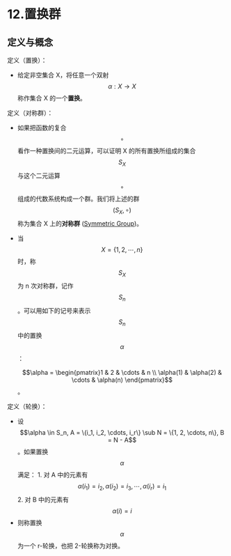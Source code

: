 # 12.置换群

## 定义与概念

定义（置换）：

* 给定非空集合 X，将任意一个双射 $$\alpha: X \rightarrow X$$ 称作集合 X 的一个**置换**。

定义（对称群）：

* 如果把函数的复合 $$\circ$$ 看作一种置换间的二元运算，可以证明 X 的所有置换所组成的集合 $$S_X$$ 与这个二元运算 $$\circ$$ 组成的代数系统构成一个群。我们将上述的群 $$(S_X, \circ)$$ 称为集合 X 上的**对称群** ([Symmetric Group](https://en.wikipedia.org/wiki/Symmetric_group%3E))。
*   当 $$X = \{1, 2, \cdots, n\}$$ 时，称 $$S_X$$ 为 n 次对称群，记作 $$S_n$$。可以用如下的记号来表示 $$S_n$$ 中的置换 $$\alpha$$：

    $$\alpha = \begin{pmatrix}1 & 2 & \cdots & n \\ \alpha(1) & \alpha(2) & \cdots & \alpha(n) \end{pmatrix}$$。

定义（轮换）：

* 设 $$\alpha \in S_n, A = \{i_1, i_2, \cdots, i_r\} \sub N = \{1, 2, \cdots, n\}, B = N - A$$。如果置换 $$\alpha$$ 满足： 1. 对 A 中的元素有 $$\alpha(i_1) = i_2, \alpha(i_2) = i_3, \cdots, \alpha(i_r) = i_1$$ 2. 对 B 中的元素有 $$\alpha(i) = i$$
* 则称置换 $$\alpha$$ 为一个 r-轮换，也把 2-轮换称为对换。
